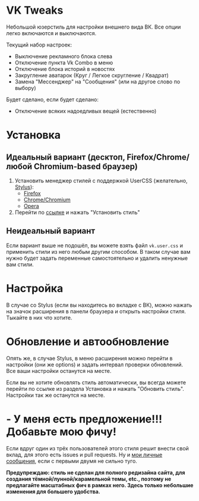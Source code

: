# VK Tweaks

Небольшой юзерстиль для настройки внешнего вида ВК.
Все опции легко включаются и выключаются.

Текущий набор настроек:    
- Выключение рекламного блока слева
- Отключение пункта Vk Combo в меню
- Отключение блока историй в новостях
- Закругление аватарок (Круг / Легкое скругление / Квадрат)
- Замена "Мессенджер" на "Сообщения" (или на другое слово по выбору)

Будет сделано, если будет сделано:
- Отключение всяких надоедливых вещей (естественно)

# Установка

## Идеальный вариант (десктоп, Firefox/Chrome/любой Chromium-based браузер)

1. Установить менеджер стилей с поддержкой UserCSS (желательно, [Stylus](https://github.com/openstyles/stylus/)):
    - [Firefox](https://addons.mozilla.org/firefox/addon/styl-us/)
    - [Chrome/Chromium](https://chrome.google.com/webstore/detail/stylus/clngdbkpkpeebahjckkjfobafhncgmne)
    - [Opera](https://addons.opera.com/extensions/details/stylus/)
2. Перейти по [ссылке](https://raw.githubusercontent.com/evtn/vk-tweaks/lord/vk.user.css) и нажать "Установить стиль"

## Неидеальный вариант

Если вариант выше не подошёл, вы можете взять файл `vk.user.css` и применить стили из него любым другим способом.
В таком случае вам нужно будет задать переменные самостоятельно и удалить ненужные вам стили. 

# Настройка

В случае со Stylus (если вы находитесь во вкладке с ВК), можно нажать на значок расширения в панели браузера и открыть настройки стиля.    
Тыкайте в них что хотите.

# Обновление и автообновление

Опять же, в случае Stylus, в меню расширения можно перейти в настройки (они же options) и задать интервал проверки обновлений.    
Все ваши настройки останутся на месте.

Если вы не хотите обновлять стиль автоматически, вы всегда можете перейти по ссылке из раздела Установка и нажать "Обновить стиль".    
Настройки так же останутся на месте.

# - У меня есть предложение!!! Добавьте мою фичу!

Если вдруг один из трёх пользователей этого стиля решит внести свой вклад, для этого есть issues и pull requests.
Ну и [мои личные сообщения](vk.me/qevitta), если с первыми двумя не сильно туго.

**Предупреждаю: стиль не сделан для полного редизайна сайта, для создания тёмной/лунной/карамельной темы, etc., поэтому не предлагайте масштабных фич в рамках него. Здесь только небольшие изменения для большего удобства.**
